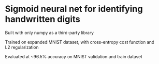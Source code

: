 # Sigmoid neural net for identifying handwritten digits
Built with only numpy as a third-party library


Trained on expanded MNIST dataset, with cross-entropy cost function and L2 regularization

Evaluated at ~96.5% accuracy on MNIST validation and train dataset

